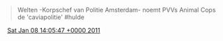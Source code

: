 > Welten \-Korpschef van Politie Amsterdam\- noemt PVVs Animal Cops de 'caviapolitie' \#hulde

<img src="../../media/tweet.ico" width="12" /> [Sat Jan 08 14:05:47 +0000 2011](https://twitter.com/DromerDenker/status/23742164802473984)